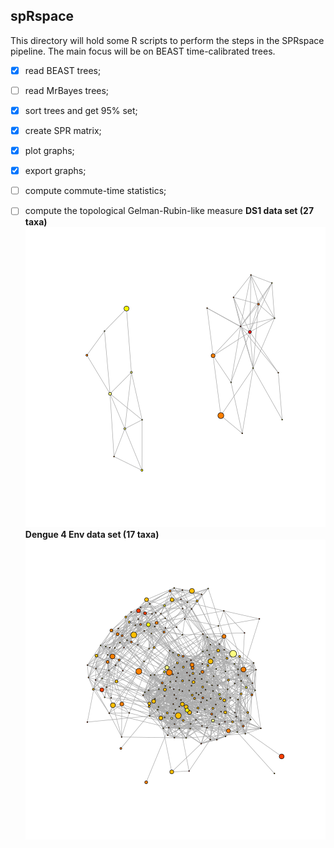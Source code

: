 ## spRspace
This directory will hold some R scripts to perform the steps in the SPRspace pipeline.
The main focus will be on BEAST time-calibrated trees.

- [x] read BEAST trees;

- [ ] read MrBayes trees;

- [x] sort trees and get 95% set;

- [x] create SPR matrix;

- [x] plot graphs;

- [x] export graphs;

- [ ] compute commute-time statistics;

- [ ] compute the topological Gelman-Rubin-like measure 
**DS1 data set (27 taxa)**
![](RESULTS/DS1_graph_first_24_MCCdist.png)
**Dengue 4 Env data set (17 taxa)**
![](RESULTS/Denv4_graph_first_256_MCCdist.png)
